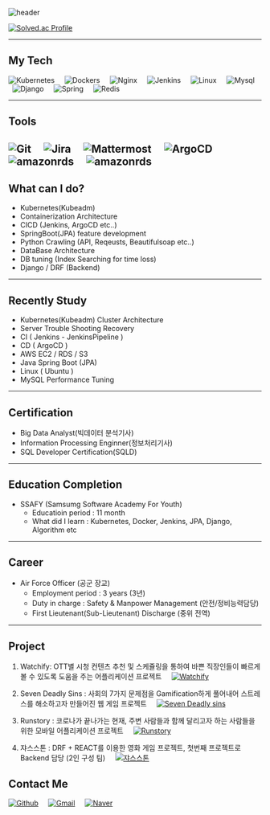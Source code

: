 ![header](https://capsule-render.vercel.app/api?type=Waving&color=auto&height=300&section=header&text=ParkYongChan's%20Portfolio%20&fontSize=40)


[![Solved.ac Profile](http://mazassumnida.wtf/api/generate_badge?boj=sdc00035)](https://solved.ac/sdc00035) 

---

## My Tech
![Kubernetes](https://img.shields.io/badge/Kubernetes-lightgrey?style=for-the-badge&logo=Kubernetes&logoColor=blue)
&nbsp; &nbsp;
![Dockers](https://img.shields.io/badge/Docker-lightgrey?style=for-the-badge&logo=docker&logoColor=blue)
&nbsp; &nbsp;
![Nginx](https://img.shields.io/badge/Nginx-lightgrey?style=for-the-badge&logo=nginx&logoColor=darkgreen)
&nbsp; &nbsp;
![Jenkins](https://img.shields.io/badge/jenkins-lightgrey?style=for-the-badge&logo=jenkins&logoColor=red)
&nbsp; &nbsp;
![Linux](https://img.shields.io/badge/linux-lightgrey?style=for-the-badge&logo=linux&logoColor=yellow)
&nbsp; &nbsp;
![Mysql](https://img.shields.io/badge/Mysql-lightgrey?style=for-the-badge&logo=Mysql&logoColor=blue)
&nbsp; &nbsp;
![Django](https://img.shields.io/badge/Django-lightgrey?style=for-the-badge&logo=Django&logoColor=darkgreen)
&nbsp; &nbsp;
![Spring](https://img.shields.io/badge/Spring-lightgrey?style=for-the-badge&logo=Spring&logoColor=lightgreen)
&nbsp; &nbsp;
![Redis](https://img.shields.io/badge/Redis-lightgrey?style=for-the-badge&logo=redis&logoColor=purple)

---
## Tools 

![Git](https://img.shields.io/badge/Git-F05032.svg?&style=for-the-badge&logo=Git&logoColor=white)
&nbsp; &nbsp;
![Jira](https://img.shields.io/badge/Jira-red?style=for-the-badge&logo=jira&logoColor=white)
&nbsp; &nbsp;
![Mattermost](https://img.shields.io/badge/Mattermost-blue?style=for-the-badge&logo=Mattermost&logoColor=white)
&nbsp; &nbsp;
![ArgoCD](https://img.shields.io/badge/ArgoCD-FCC624?style=for-the-badge&logo=argo&logoColor=black)
&nbsp; &nbsp;
![amazonrds](https://img.shields.io/badge/AWS-RDS-232F3E?style=for-the-badge&logo=amazonrds&logoColor=white)
&nbsp; &nbsp;
![amazonrds](https://img.shields.io/badge/AWS-S3-232F3E?style=for-the-badge&logo=amazons3&logoColor=white)
---
## What can I do?
- Kubernetes(Kubeadm)
- Containerization Architecture
- CICD (Jenkins, ArgoCD etc..)
- SpringBoot(JPA) feature development
- Python Crawling (API, Reqeusts, Beautifulsoap etc..)
- DataBase Architecture
- DB tuning (Index Searching for time loss)
- Django / DRF (Backend)

---
## Recently Study
 - Kubernetes(Kubeadm) Cluster Architecture
 - Server Trouble Shooting Recovery
 - CI ( Jenkins - JenkinsPipeline )
 - CD ( ArgoCD )
 - AWS EC2 / RDS / S3
 - Java Spring Boot (JPA)
 - Linux ( Ubuntu )
 - MySQL Performance Tuning

---
## Certification
* Big Data Analyst(빅데이터 분석기사)
* Information Processing Enginner(정보처리기사)
* SQL Developer Certification(SQLD)
  
---
## Education Completion
* SSAFY (Samsumg Software Academy For Youth)
  * Educatioin period : 11 month
  * What did I learn : Kubernetes, Docker, Jenkins, JPA, Django, Algorithm etc

---
## Career
* Air Force Officer (공군 장교)
  * Employment period : 3 years (3년)
  * Duty in charge : Safety & Manpower Management (안전/정비능력담당)
  * First Lieutenant(Sub-Lieutenant) Discharge (중위 전역)
---

## Project
1. Watchify: OTT별 시청 컨텐츠 추천 및 스케쥴링을 통하여 바쁜 직장인들이 빠르게 볼 수 있도록 도움을 주는 어플리케이션 프로젝트
&nbsp; &nbsp;
[![Watchify](https://img.shields.io/badge/More-red?style=flat-square)](https://github.com/Diligent0924/Runstory)

1. Seven Deadly Sins : 사회의 7가지 문제점을 Gamification하게 풀어내어 스트레스를 해소하고자 만들어진 웹 게임 프로젝트
&nbsp; &nbsp;
[![Seven Deadly sins](https://img.shields.io/badge/More-red?style=flat-square)](https://github.com/Diligent0924/Runstory) 

1. Runstory : 코로나가 끝나가는 현재, 주변 사람들과 함께 달리고자 하는 사람들을 위한 모바일 어플리케이션 프로젝트
&nbsp; &nbsp;
[![Runstory](https://img.shields.io/badge/More-red?style=flat-square)](https://github.com/Diligent0924/Runstory)  

1. 쟈스스톤 : DRF + REACT를 이용한 영화 게임 프로젝트, 첫번째 프로젝트로 Backend 담당 (2인 구성 팀)
&nbsp; &nbsp;
[![쟈스스톤](https://img.shields.io/badge/More-red?style=flat-square)](https://github.com/Diligent0924/Moviegameproject)

## Contact Me
[![Github](https://img.shields.io/badge/KakaoTalk-FFCD00?style=for-the-badge&logo=KakaoTalk&logoColor=white)](https://github.com/Diligent0924)
&nbsp; &nbsp;
[![Gmail](https://img.shields.io/badge/Gmail-EA4335?style=for-the-badge&logo=Gmail&logoColor=white)](https://github.com/Diligent0924)
&nbsp; &nbsp;
[![Naver](https://img.shields.io/badge/Naver-03C75A?style=for-the-badge&logo=Naver&logoColor=white)](https://github.com/Diligent0924t)
